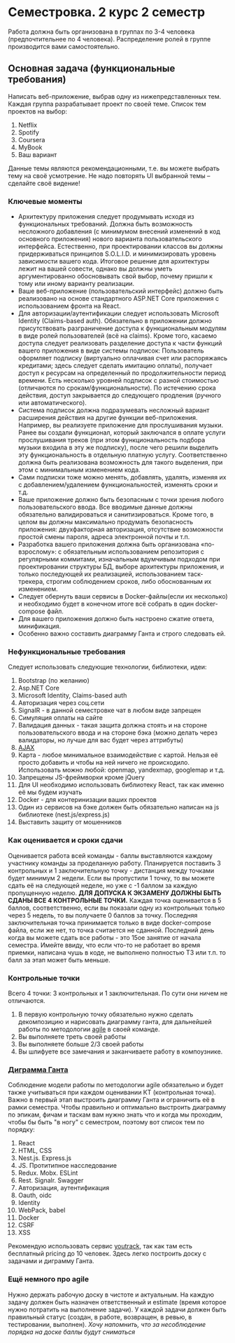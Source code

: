 ﻿# Семестровка. 2 курс 2 семестр
Работа должна быть организована в группах по 3-4 человека (предпочтительнее по 4 человека).
Распределение ролей в группе производится вами самостоятельно. 

## Основная задача (функциональные требования)
Написать веб-приложение, выбрав одну из нижепредставленных тем. Каждая группа разрабатывает проект по своей теме. Список тем проектов на выбор:
1. Netflix
2. Spotify
3. Coursera
4. MyBook
5. Ваш вариант  

Данные темы являются рекомендационными, т.е. вы можете выбрать тему на своё усмотрение.
Не надо повторять UI выбранной темы – сделайте своё видение!

### Ключевые моменты
* Архитектуру приложения следует продумывать исходя из функциональных требований.
Должна быть возможность несложного добавления (с минимумом внесений изменений в код основного приложения) нового варианта пользовательского интерфейса.
Естественно, при проектировании классов вы должны придерживаться принципов S.O.L.I.D. и минимизировать уровень зависимости вашего кода. 
Итоговое решение для архитектуры лежит на вашей совести, однако вы должны уметь аргументированно обосновывать свой выбор, почему пришли к тому или иному варианту реализации.
* Ваше веб-приложение (пользовательский интерфейс) должно быть реализовано на основе стандартного ASP.NET Core приложения с использованием фронта на React.
* Для авторизации/аутентификации следует использовать Microsoft Identity (Claims-based auth). 
Обязательно в приложении должно присутствовать разграничение доступа к функциональным модулям в виде ролей пользователей (всё на claims). 
Кроме того, касаемо доступа следует реализовать разделение доступа к части функций вашего приложения в виде системы подписок: Пользователь оформляет подписку (виртуально оплачивая счет или распоряжаясь кредитами; здесь следует сделать имитацию оплаты), получает доступ к ресурсам на определенный по продолжительности период времени. 
Есть несколько уровней подписок с разной стоимостью (отличаются по срокам/функциональности). 
По истечению срока действия, доступ закрывается до следующего продления (ручного или автоматического).
* Система подписок должна подразумевать несложный вариант расширения действия на другие функции веб-приложения. 
Например, вы реализуете приложение для прослушивания музыки. Ранее вы создали функционал, который заключался в оплате услуги прослушивания треков (при этом функциональность подбора музыки входила в эту же подписку), после чего решили выделить эту функциональность в отдельную платную услугу. 
Соответственно должна быть реализована возможность для такого выделения, при этом с минимальным изменением кода.
* Сами подписки тоже можно менять, добавлять, удалять, изменяя их с добавлением/удалением функциональностей, изменять сроки и т.д.
* Ваше приложение должно быть безопасным с точки зрения любого пользовательского ввода. 
Все вводимые данные должны обязательно валидироваться и санитизироваться. 
Кроме того, в целом вы должны максимально продумать безопасность приложения: двухфакторная авторизация, отсутствие возможности простой смены пароля, адреса электронной почты и т.п.
* Разработка вашего приложения должна быть организована «по-взрослому»: с обязательным использованием репозитория с регулярными коммитами, изначальным вдумчивым подходом при проектировании структуры БД, выборе архитектуры приложения, и только последующей их реализацией, использованием таск-трекера, строгим соблюдением сроков, либо обоснованным их изменением.
* Следует обернуть ваши сервисы в Docker-файлы(если их несколько) и необходимо будет в конечном итоге всё собрать в один docker-compose файл.
* Для вашего приложения должно быть настроено сжатие ответа, минификация.
* Особенно важно составить диаграмму Ганта и строго следовать ей.

### Нефункциональные требования
Следует использовать следующие технологии, библиотеки, идеи:
1. Bootstrap (по желанию)
2. Asp.NET Core
3. Microsoft Identity, Claims-based auth
4. Авторизация через соц.сети
5. SignalR - в данной семестровке чат в любом виде запрещен
6. Симуляция оплаты на сайте
7. Валидация данных - такая защита должна стоять и на стороне пользовательского ввода и на стороне бэка (можно делать через валидаторы, но лучше для вас будет через аттрибуты)
8. [AJAX](https://habr.com/ru/articles/14246/)
9. Карта - любое минимальное взаимодействие с картой. Нельзя её просто добавить и чтобы на ней ничего не происходило. Использовать можно любой: openmap, yandexmap, googlemap и т.д.
10. Запрещены JS-фреймворки кроме jQuery
11. Для UI необходимо использовать библиотеку React, так как именно её мы будем изучать
12. Docker - для контеринизации ваших проектов
13. Один из сервисов на бэке должен быть обязательно написан на js библиотеке (nest.js/express.js)
14. Выставить защиту от мошенников

### Как оценивается и сроки сдачи
Оценивается работа всей команды - баллы выставляются каждому участнику команды за проделанную работу. 
Планируется поставить 3 контрольных и 1 заключительную точку - дистанция между точками будет минимум 2 недели. Если вы пропустили 1 точку, то вы можете сдать её на следующей неделе, но уже с -1 баллом за каждую пропущенную неделю. 
**ДЛЯ ДОПУСКА К ЭКЗАМЕНУ ДОЛЖНЫ БЫТЬ СДАНЫ ВСЕ 4 КОНТРОЛЬНЫЕ ТОЧКИ.**
Каждая точка оценивается в 5 баллов, соответственно, если вы показали одну из контрольных только через 5 недель, то вы получаете 0 баллов за точку.
Последняя заключительная точка принимается только в виде docker-compose файла, если же нет, то точка считается не сданной. 
Последний день когда вы можете сдать все работы - это 15ое занятие от начала семестра.
Имейте ввиду, что если что-то не работает во время приемки, написана чушь в коде, не выполнено полностью ТЗ или т.п. то балл за этап может быть меньше.

### Контрольные точки
Всего 4 точки: 3 контрольных и 1 заключительная. По сути они ничем не отличаются.  
1. В первую контрольную точку обязательно нужно сделать декомпозицию и нарисовать диаграмму ганта, для дальнейшей работы по методологии [agile](https://www.atlassian.com/ru/agile/project-management) в своей команде.
2. Вы выполняете треть своей работы
3. Вы выполняете больше 2/3 своей работы
4. Вы шлифуете все замечания и заканчиваете работу в компоузнике.

### [Диграмма Ганта](https://www.atlassian.com/ru/agile/project-management/gantt-chart)
Соблюдение модели работы по методологии agile обязательно и будет также учитываться при каждом оценивании КТ (контрольная точка). 
Важно в первый этап выстроить диаграмму Ганта и ограничить её в рамки семестра.
Чтобы правильно и оптимально выстроить диаграмму по эпикам, фичам и таскам вам нужно знать что и когда мы проходим, чтобы бы быть "в ногу" с семестром, поэтому вот список тем по порядку:
1. React
2. HTML, CSS
3. Nest.js. Express.js
4. JS. Протитипное насследование
5. Redux. Mobx. ESLint
6. Rest. Signalr. Swagger
7. Авторизация, аутентификация
8. Oauth, oidc
9. Identity
10. WebPack, babel
11. Docker
12. CSRF
13. XSS

Рекомендую использовать сервис [youtrack](https://www.jetbrains.com/youtrack/), так как там есть бесплатный pricing до 10 человек. 
Здесь легко построить доску с задачами и диграмму Ганта.


### Ещё немного про agile
Нужно держать рабочую доску в чистоте и актуальным. 
На каждую задачу должен быть назначен ответственный и estimate (время которое нужно потратить на выполнение задачи).
У каждой задачи должен быть правильный статус (создан, в работе, возвращен, в ревью, в тестировании, выполнен). 
_Хочу напомнить, что за несоблюдение порядка на доске баллы будут сниматься_ 